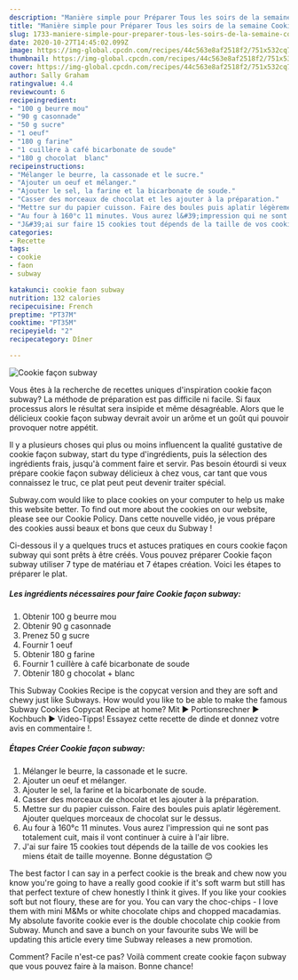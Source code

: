 ```yaml
---
description: "Manière simple pour Préparer Tous les soirs de la semaine Cookie façon subway"
title: "Manière simple pour Préparer Tous les soirs de la semaine Cookie façon subway"
slug: 1733-maniere-simple-pour-preparer-tous-les-soirs-de-la-semaine-cookie-facon-subway
date: 2020-10-27T14:45:02.099Z
image: https://img-global.cpcdn.com/recipes/44c563e8af2518f2/751x532cq70/cookie-facon-subway-photo-principale-de-la-recette.jpg
thumbnail: https://img-global.cpcdn.com/recipes/44c563e8af2518f2/751x532cq70/cookie-facon-subway-photo-principale-de-la-recette.jpg
cover: https://img-global.cpcdn.com/recipes/44c563e8af2518f2/751x532cq70/cookie-facon-subway-photo-principale-de-la-recette.jpg
author: Sally Graham
ratingvalue: 4.4
reviewcount: 6
recipeingredient:
- "100 g beurre mou"
- "90 g casonnade"
- "50 g sucre"
- "1 oeuf"
- "180 g farine"
- "1 cuillère à café bicarbonate de soude"
- "180 g chocolat  blanc"
recipeinstructions:
- "Mélanger le beurre, la cassonade et le sucre."
- "Ajouter un oeuf et mélanger."
- "Ajouter le sel, la farine et la bicarbonate de soude."
- "Casser des morceaux de chocolat et les ajouter à la préparation."
- "Mettre sur du papier cuisson. Faire des boules puis aplatir légèrement. Ajouter quelques morceaux de chocolat sur le dessus."
- "Au four à 160°c 11 minutes. Vous aurez l&#39;impression qui ne sont pas totalement cuit, mais il vont continuer à cuire à l&#39;air libre."
- "J&#39;ai sur faire 15 cookies tout dépends de la taille de vos cookies les miens était de taille moyenne. Bonne dégustation 😊"
categories:
- Recette
tags:
- cookie
- faon
- subway

katakunci: cookie faon subway 
nutrition: 132 calories
recipecuisine: French
preptime: "PT37M"
cooktime: "PT35M"
recipeyield: "2"
recipecategory: Dîner

---
```



![Cookie façon subway](https://img-global.cpcdn.com/recipes/44c563e8af2518f2/751x532cq70/cookie-facon-subway-photo-principale-de-la-recette.jpg)

Vous êtes à la recherche de recettes uniques d'inspiration cookie façon subway? La méthode de préparation est pas difficile ni facile. Si faux processus alors le résultat sera insipide et même désagréable. Alors que le délicieux cookie façon subway devrait avoir un arôme et un goût qui pouvoir provoquer notre appétit.

Il y a plusieurs choses qui plus ou moins influencent la qualité gustative de cookie façon subway, start du type d'ingrédients, puis la sélection des ingrédients frais, jusqu'à comment faire et servir. Pas besoin étourdi si veux prépare cookie façon subway délicieux à chez vous, car tant que vous connaissez le truc, ce plat peut peut devenir traiter spécial.

Subway.com would like to place cookies on your computer to help us make this website better. To find out more about the cookies on our website, please see our Cookie Policy. Dans cette nouvelle vidéo, je vous prépare des cookies aussi beaux et bons que ceux du Subway !


Ci-dessous il y a quelques trucs et astuces pratiques en cours cookie façon subway qui sont prêts à être créés. Vous pouvez préparer Cookie façon subway utiliser 7 type de matériau et 7 étapes création. Voici les étapes to préparer le plat.

<!--inarticleads1-->

##### Les ingrédients nécessaires pour faire Cookie façon subway:

1. Obtenir 100 g beurre mou
1. Obtenir 90 g casonnade
1. Prenez 50 g sucre
1. Fournir 1 oeuf
1. Obtenir 180 g farine
1. Fournir 1 cuillère à café bicarbonate de soude
1. Obtenir 180 g chocolat + blanc


This Subway Cookies Recipe is the copycat version and they are soft and chewy just like Subways. How would you like to be able to make the famous Subway Cookies Copycat Recipe at home? Mit ► Portionsrechner ► Kochbuch ► Video-Tipps! Essayez cette recette de dinde et donnez votre avis en commentaire !. 

<!--inarticleads2-->

##### Étapes Créer Cookie façon subway:

1. Mélanger le beurre, la cassonade et le sucre.
1. Ajouter un oeuf et mélanger.
1. Ajouter le sel, la farine et la bicarbonate de soude.
1. Casser des morceaux de chocolat et les ajouter à la préparation.
1. Mettre sur du papier cuisson. Faire des boules puis aplatir légèrement. Ajouter quelques morceaux de chocolat sur le dessus.
1. Au four à 160°c 11 minutes. Vous aurez l&#39;impression qui ne sont pas totalement cuit, mais il vont continuer à cuire à l&#39;air libre.
1. J&#39;ai sur faire 15 cookies tout dépends de la taille de vos cookies les miens était de taille moyenne. Bonne dégustation 😊


The best factor I can say in a perfect cookie is the break and chew now you know you&#39;re going to have a really good cookie if it&#39;s soft warm but still has that perfect texture of chew honestly I think it gives. If you like your cookies soft but not floury, these are for you. You can vary the choc-chips - I love them with mini M&amp;Ms or white chocolate chips and chopped macadamias. My absolute favorite cookie ever is the double chocolate chip cookie from Subway. Munch and save a bunch on your favourite subs We will be updating this article every time Subway releases a new promotion. 


Comment? Facile n'est-ce pas? Voilà comment create cookie façon subway que vous pouvez faire à la maison. Bonne chance!
